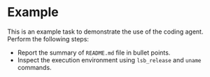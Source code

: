 # Example

This is an example task to demonstrate the use of the coding agent.
Perform the following steps:

- Report the summary of `README.md` file in bullet points.
- Inspect the execution environment using `lsb_release` and `uname` commands.
